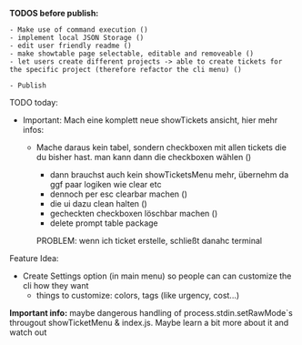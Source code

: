 **TODOS before publish:**

    - Make use of command execution ()
    - implement local JSON Storage ()
    - edit user friendly readme ()
    - make showtable page selectable, editable and removeable ()
    - let users create different projects -> able to create tickets for the specific project (therefore refactor the cli menu) ()

    - Publish

TODO today:

- Important: Mach eine komplett neue showTickets ansicht, hier mehr infos:

  - Mache daraus kein tabel, sondern checkboxen mit allen tickets die du bisher hast. man kann dann die checkboxen wählen ()

    - dann brauchst auch kein showTicketsMenu mehr, übernehm da ggf paar logiken wie clear etc
    - dennoch per esc clearbar machen ()
    - die ui dazu clean halten ()
    - gecheckten checkboxen löschbar machen ()
    - delete prompt table package

    PROBLEM: wenn ich ticket erstelle, schließt danahc terminal

Feature Idea:

- Create Settings option (in main menu) so people can can customize the cli how they want
  - things to customize: colors, tags (like urgency, cost...)

**Important info:**
maybe dangerous handling of process.stdin.setRawMode`s througout showTicketMenu & index.js. Maybe learn a bit more about it and watch out
